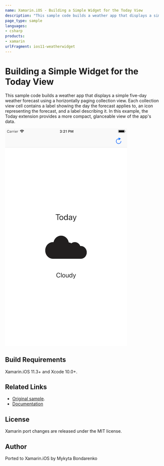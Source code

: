 ```yaml
---
name: Xamarin.iOS - Building a Simple Widget for the Today View
description: "This sample code builds a weather app that displays a simple five-day weather forecast using a horizontally paging collection view #ios11"
page_type: sample
languages:
- csharp
products:
- xamarin
urlFragment: ios11-weatherwidget
---
```

# Building a Simple Widget for the Today View

This sample code builds a weather app that displays a simple five-day weather forecast using a horizontally paging collection view. Each collection view cell contains a label showing the day the forecast applies to, an icon representing the forecast, and a label describing it. In this example, the Today extension provides a more compact, glanceable view of the app's data.

![Added Object](Screenshots/screenshot-1.png)

## Build Requirements

Xamarin.iOS 11.3+ and Xcode 10.0+.

## Related Links

- [Original sample](https://developer.apple.com/documentation/notificationcenter/building_a_simple_widget_for_the_today_view).
- [Documentation](https://developer.apple.com/documentation/notificationcenter)

## License

Xamarin port changes are released under the MIT license.

## Author

Ported to Xamarin.iOS by Mykyta Bondarenko
